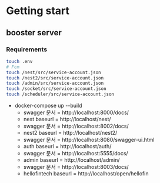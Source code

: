 # Getting start

## booster server

### Requirements

```bash
touch .env
# Fcm
touch /nest/src/service-account.json
touch /nest2/src/service-account.json
touch /admin/src/service-account.json
touch /socket/src/service-account.json
touch /scheduler/src/service-account.json
```

* docker-compose up --build
  * swagger 문서 = http://localhost:8000/docs/
  * nest baseurl = http://localhost/nest/
  * swagger 문서 = http://localhost:8002/docs/
  * nest2 baseurl = http://localhost/nest2/
  * swagger 문서 = http://localhost:8080/swagger-ui.html
  * auth baseurl = http://localhost/auth/
  * swagger 문서 = http://localhost:5555/docs/
  * admin baseurl = http://localhost/admin/
  * swagger 문서 = http://localhost:8003/docs/
  * hellofintech baseurl = http://localhost/open/hellofin